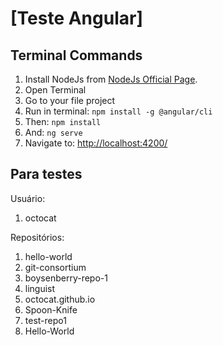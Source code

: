 # [Teste Angular]


## Terminal Commands

1. Install NodeJs from [NodeJs Official Page](https://nodejs.org/en).
2. Open Terminal
3. Go to your file project
4. Run in terminal: ```npm install -g @angular/cli```
5. Then: ```npm install```
6. And: ```ng serve```
7. Navigate to: [http://localhost:4200/](http://localhost:4200/)

## Para testes

Usuário:
1.   octocat

Repositórios: 
1.   hello-world
2.   git-consortium
3.   boysenberry-repo-1
4.   linguist
5.   octocat.github.io
6.   Spoon-Knife
7.   test-repo1
8.   Hello-World  
